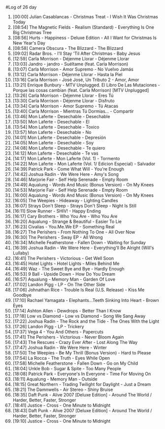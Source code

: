 #Log of 26 day

1. [00:00] Julian Casablancas - Christmas Treat - I Wish It Was Christmas Today
1. [08:54] The Magnetic Fields - Realism (Standard) - Everything Is One Big Christmas Tree
1. [08:56] Hurts - Happiness - Deluxe Edition - All I Want for Christmas Is New Year's Day
1. [08:58] Camera Obscura - The Blizzard - The Blizzard
1. [09:02] Radar Bros. - I'll Stay 'Til After Christmas - Baby Jesus
1. [12:59] Carla Morrison - Déjenme Llorar - Déjenme Llorar
1. [13:03] Jandro - jandro - Suéltame (feat. Carla Morrison)
1. [13:07] Carla Morrison - Amor Supremo - No Vuelvo Jamás
1. [13:12] Carla Morrison - Déjenme Llorar - Hasta la Piel
1. [13:16] Carla Morrison - José José, Un Tributo 2 - Amor, Amor
1. [13:21] Enrique Bunbury - MTV Unplugged. El Libro De Las Mutaciones - Porque las cosas cambian (feat. Carla Morrison) [MTV Unplugged]
1. [13:26] Carla Morrison - Déjenme Llorar - Eres Tú
1. [13:30] Carla Morrison - Déjenme Llorar - Disfruto
1. [13:34] Carla Morrison - Amor Supremo - Tú Atacas
1. [13:40] Carla Morrison - Mientras Tú Dormías... - Compartir
1. [13:46] Mon Laferte - Desechable - Desechable
1. [13:50] Mon Laferte - Desechable - El
1. [13:54] Mon Laferte - Desechable - Toxico
1. [13:57] Mon Laferte - Desechable - No
1. [14:01] Mon Laferte - Desechable - Depresión
1. [14:05] Mon Laferte - Desechable - Soy
1. [14:08] Mon Laferte - Desechable - Te quiero
1. [14:12] Mon Laferte - Desechable - Te vas
1. [14:17] Mon Laferte - Mon Laferte (Vol. 1) - Tormento
1. [14:22] Mon Laferte - Mon Laferte (Vol. 1/ Edicion Especial) - Salvador
1. [14:39] Patrick Park - Come What Will - You're Enough
1. [14:42] Joshua Radin - We Were Here - Amy's Song
1. [14:46] Marjorie Fair - Self Help Serenade - Empty Room
1. [14:49] Aqualung - Words And Music (Bonus Version) - On My Knees
1. [14:53] Marjorie Fair - Self Help Serenade - Empty Room
1. [16:00] Aqualung - Words And Music (Bonus Version) - On My Knees
1. [16:05] The Weepies - Hideaway - Lighting Candles
1. [16:07] Strays Don't Sleep - Strays Don't Sleep - Night Is Still
1. [16:11] Slow Runner - SHIV! - Happy Ending
1. [16:17] Cary Brothers - Who You Are - Who You Are
1. [16:20] Aqualung - Strange & Beautiful - Easier To Lie
1. [16:23] Civalias - You.Me.We EP - Something Real
1. [16:27] The Perishers - From Nothing To One - All Over Now
1. [16:30] The Perishers - Sway EP - All Wrong
1. [16:34] Michelle Featherstone - Fallen Down - Waiting for Sunday
1. [16:39] Joshua Radin - We Were Here - Everything'll Be Alright (Will's Lullaby)
1. [16:41] The Perishers - Victorious - Get Well Soon
1. [16:45] Hotel Lights - Hotel Lights - Miles Behind Me
1. [16:49] Waz - The Sweet Bye and Bye - Hardly Enough
1. [16:53] 9 Ball - Upside Down - How Do You Dream
1. [16:57] Aqualung - Memory Man - Garden Of Love
1. [17:02] Landon Pigg - LP - On The Other Side
1. [17:06] Johnathan Rice - Trouble Is Real (U.S. Release) - Kiss Me Goodbye
1. [17:10] Rachael Yamagata - Elephants...Teeth Sinking Into Heart - Brown Eyes
1. [17:14] Ashton Allen - Dewdrops - Better Than I Know
1. [17:18] Low vs Diamond - Low vs Diamond - Song We Sang Away
1. [17:22] Joshua Radin - The Rock and the Tide - The Ones With the Light
1. [17:26] Landon Pigg - LP - Trickery
1. [17:37] Vega 4 - You And Others - Papercuts
1. [17:41] The Perishers - Victorious - Never Bloom Again
1. [17:43] The Rescues - Crazy Ever After - Lost Along The Way
1. [17:47] Joshua Radin - We Were Here - Winter
1. [17:50] The Weepies - Be My Thrill (Bonus Version) - Hard to Please
1. [17:54] La Rocca - The Truth - Eyes While Open
1. [17:58] Michelle Featherstone - Fallen Down - Go on My Child
1. [18:04] Unkle Bob - Sugar & Spite - Too Many People
1. [18:08] Patrick Park - Everyone's In Everyone - Time For Moving On
1. [18:11] Aqualung - Memory Man - Outside
1. [18:15] Great Northern - Trading Twilight for Daylight - Just a Dream
1. [18:21] The Damnwells - Air Stereo - Shiny Bruise
1. [18:35] Daft Punk - Alive 2007 [Deluxe Edition] - Around The World / Harder, Better, Faster, Stronger
1. [18:41] Justice - Cross - One Minute to Midnight
1. [18:43] Daft Punk - Alive 2007 [Deluxe Edition] - Around The World / Harder, Better, Faster, Stronger
1. [19:10] Justice - Cross - One Minute to Midnight
